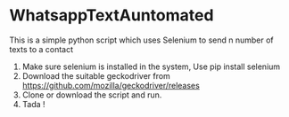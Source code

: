 # WhatsappTextAuntomated
This is a simple python script which uses Selenium to send n number of texts to a contact
1) Make sure selenium is installed in the system, Use pip install selenium
2) Download the suitable geckodriver from https://github.com/mozilla/geckodriver/releases
3) Clone or download the script and run.
4) Tada !
